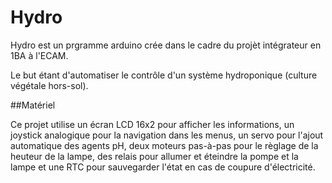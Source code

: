 # Hydro

Hydro est un prgramme arduino crée dans le cadre du projèt intégrateur en 1BA à l'ECAM.

Le but étant d'automatiser le contrôle d'un système hydroponique (culture végétale hors-sol).

##Matériel

Ce projet utilise un écran LCD 16x2 pour afficher les informations, un joystick analogique pour la navigation dans les menus, un servo pour l'ajout automatique des agents pH, deux moteurs pas-à-pas pour le règlage de la heuteur de la lampe, des relais pour allumer et éteindre la pompe et la lampe et une RTC pour sauvegarder l'état en cas de coupure d'électricité.
